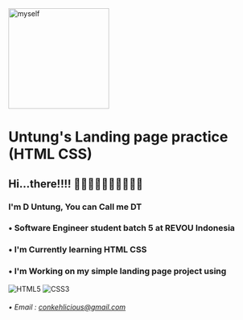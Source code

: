<img width="200px" src="img/myself.JPG" alt="myself" />


# Untung's Landing page practice (HTML CSS)

## Hi...there!!!! 👋🏻👋🏻👋🏻👋🏻👋🏻
### I'm D Untung, You can Call me DT 
### • Software Engineer student batch 5 at REVOU Indonesia

### • I'm Currently learning HTML CSS
### • I'm Working on my simple landing page project using 
  ![HTML5](https://img.shields.io/badge/html5-%23E34F26.svg?style=for-the-badge&logo=html5&logoColor=white) ![CSS3](https://img.shields.io/badge/css3-%231572B6.svg?style=for-the-badge&logo=css3&logoColor=white)
###### • Email : conkehlicious@gmail.com

